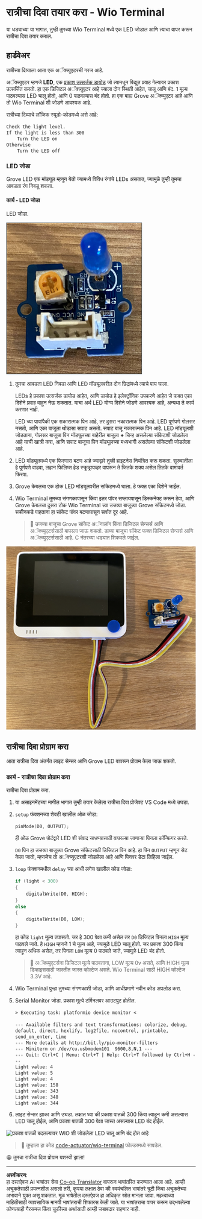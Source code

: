 <!--
CO_OP_TRANSLATOR_METADATA:
{
  "original_hash": "db44083b4dc6fb06eac83c4f16448940",
  "translation_date": "2025-08-27T12:47:39+00:00",
  "source_file": "1-getting-started/lessons/3-sensors-and-actuators/wio-terminal-actuator.md",
  "language_code": "mr"
}
-->
# रात्रीचा दिवा तयार करा - Wio Terminal

या धड्याच्या या भागात, तुम्ही तुमच्या Wio Terminal मध्ये एक LED जोडाल आणि त्याचा वापर करून रात्रीचा दिवा तयार कराल.

## हार्डवेअर

रात्रीच्या दिव्याला आता एक अॅक्च्युएटरची गरज आहे.

अॅक्च्युएटर म्हणजे **LED**, एक [प्रकाश उत्सर्जक डायोड](https://wikipedia.org/wiki/Light-emitting_diode) जो त्यामधून विद्युत प्रवाह गेल्यावर प्रकाश उत्सर्जित करतो. हा एक डिजिटल अॅक्च्युएटर आहे ज्याला दोन स्थिती आहेत, चालू आणि बंद. 1 मूल्य पाठवल्यास LED चालू होतो, आणि 0 पाठवल्यास बंद होतो. हा एक बाह्य Grove अॅक्च्युएटर आहे आणि तो Wio Terminal शी जोडणे आवश्यक आहे.

रात्रीच्या दिव्याचे लॉजिक स्यूडो-कोडमध्ये असे आहे:

```output
Check the light level.
If the light is less than 300
    Turn the LED on
Otherwise
    Turn the LED off
```

### LED जोडा

Grove LED एक मॉड्यूल म्हणून येतो ज्यामध्ये विविध रंगांचे LEDs असतात, ज्यामुळे तुम्ही तुमचा आवडता रंग निवडू शकता.

#### कार्य - LED जोडा

LED जोडा.

![एक Grove LED](../../../../../translated_images/grove-led.6c853be93f473cf2c439cfc74bb1064732b22251a83cedf66e62f783f9cc1a79.mr.png)

1. तुमचा आवडता LED निवडा आणि LED मॉड्यूलवरील दोन छिद्रांमध्ये त्याचे पाय घाला.

    LEDs हे प्रकाश उत्सर्जक डायोड आहेत, आणि डायोड हे इलेक्ट्रॉनिक उपकरणे आहेत जे फक्त एका दिशेने प्रवाह वाहून नेऊ शकतात. याचा अर्थ LED योग्य दिशेने जोडणे आवश्यक आहे, अन्यथा ते कार्य करणार नाही.

    LED च्या पायांपैकी एक सकारात्मक पिन आहे, तर दुसरा नकारात्मक पिन आहे. LED पूर्णपणे गोलसर नसतो, आणि एका बाजूला थोडासा सपाट असतो. सपाट बाजू नकारात्मक पिन आहे. LED मॉड्यूलशी जोडताना, गोलसर बाजूचा पिन मॉड्यूलच्या बाहेरील बाजूला **+** चिन्ह असलेल्या सॉकेटशी जोडलेला आहे याची खात्री करा, आणि सपाट बाजूचा पिन मॉड्यूलच्या मध्यभागी असलेल्या सॉकेटशी जोडलेला आहे.

1. LED मॉड्यूलमध्ये एक फिरणारा बटण आहे ज्याद्वारे तुम्ही ब्राइटनेस नियंत्रित करू शकता. सुरुवातीला हे पूर्णपणे वाढवा, लहान फिलिप्स हेड स्क्रूड्रायव्हर वापरून ते जितके शक्य असेल तितके वामावर्त फिरवा.

1. Grove केबलचा एक टोक LED मॉड्यूलवरील सॉकेटमध्ये घाला. हे फक्त एका दिशेने जाईल.

1. Wio Terminal तुमच्या संगणकापासून किंवा इतर पॉवर सप्लायपासून डिस्कनेक्ट करून ठेवा, आणि Grove केबलचा दुसरा टोक Wio Terminal च्या उजव्या बाजूच्या Grove सॉकेटमध्ये जोडा. स्क्रीनकडे पाहताना हा सॉकेट पॉवर बटणापासून सर्वात दूर आहे.

    > 💁 उजव्या बाजूचा Grove सॉकेट अॅनालॉग किंवा डिजिटल सेन्सर्स आणि अॅक्च्युएटर्ससाठी वापरला जाऊ शकतो. डाव्या बाजूचा सॉकेट फक्त डिजिटल सेन्सर्स आणि अॅक्च्युएटर्ससाठी आहे. C नंतरच्या धड्यात शिकवले जाईल.

![Grove LED उजव्या सॉकेटला जोडलेले](../../../../../translated_images/wio-led.265a1897e72d7f21c753257516a4b677d8e30ce2b95fee98189458b3275ba0a6.mr.png)

## रात्रीचा दिवा प्रोग्राम करा

आता रात्रीचा दिवा अंतर्गत लाइट सेन्सर आणि Grove LED वापरून प्रोग्राम केला जाऊ शकतो.

### कार्य - रात्रीचा दिवा प्रोग्राम करा

रात्रीचा दिवा प्रोग्राम करा.

1. या असाइनमेंटच्या मागील भागात तुम्ही तयार केलेला रात्रीचा दिवा प्रोजेक्ट VS Code मध्ये उघडा.

1. `setup` फंक्शनच्या शेवटी खालील ओळ जोडा:

    ```cpp
    pinMode(D0, OUTPUT);
    ```

    ही ओळ Grove पोर्टद्वारे LED शी संवाद साधण्यासाठी वापरल्या जाणाऱ्या पिनला कॉन्फिगर करते.

    `D0` पिन हा उजव्या बाजूच्या Grove सॉकेटसाठी डिजिटल पिन आहे. हा पिन `OUTPUT` म्हणून सेट केला जातो, म्हणजेच तो अॅक्च्युएटरशी जोडलेला आहे आणि पिनवर डेटा लिहिला जाईल.

1. `loop` फंक्शनमधील `delay` च्या आधी लगेच खालील कोड जोडा:

    ```cpp
    if (light < 300)
    {
        digitalWrite(D0, HIGH);
    }
    else
    {
        digitalWrite(D0, LOW);
    }
    ```

    हा कोड `light` मूल्य तपासतो. जर हे 300 पेक्षा कमी असेल तर `D0` डिजिटल पिनला `HIGH` मूल्य पाठवले जाते. हे `HIGH` म्हणजे 1 चे मूल्य आहे, ज्यामुळे LED चालू होतो. जर प्रकाश 300 किंवा त्याहून अधिक असेल, तर पिनला `LOW` मूल्य 0 पाठवले जाते, ज्यामुळे LED बंद होतो.

    > 💁 अॅक्च्युएटर्सना डिजिटल मूल्ये पाठवताना, LOW मूल्य 0v असते, आणि HIGH मूल्य डिव्हाइससाठी जास्तीत जास्त व्होल्टेज असते. Wio Terminal साठी HIGH व्होल्टेज 3.3V आहे.

1. Wio Terminal पुन्हा तुमच्या संगणकाशी जोडा, आणि आधीप्रमाणे नवीन कोड अपलोड करा.

1. Serial Monitor जोडा. प्रकाश मूल्ये टर्मिनलवर आउटपुट होतील.

    ```output
    > Executing task: platformio device monitor <

    --- Available filters and text transformations: colorize, debug, default, direct, hexlify, log2file, nocontrol, printable, send_on_enter, time
    --- More details at http://bit.ly/pio-monitor-filters
    --- Miniterm on /dev/cu.usbmodem101  9600,8,N,1 ---
    --- Quit: Ctrl+C | Menu: Ctrl+T | Help: Ctrl+T followed by Ctrl+H ---
    Light value: 4
    Light value: 5
    Light value: 4
    Light value: 158
    Light value: 343
    Light value: 348
    Light value: 344
    ```

1. लाइट सेन्सर झाका आणि उघडा. लक्षात घ्या की प्रकाश पातळी 300 किंवा त्याहून कमी असल्यास LED चालू होईल, आणि प्रकाश पातळी 300 पेक्षा जास्त असल्यास LED बंद होईल.

![प्रकाश पातळी बदलल्यावर WIO शी जोडलेला LED चालू आणि बंद होत आहे](../../../../../images/wio-running-assignment-1-1.gif)

> 💁 तुम्हाला हा कोड [code-actuator/wio-terminal](../../../../../1-getting-started/lessons/3-sensors-and-actuators/code-actuator/wio-terminal) फोल्डरमध्ये सापडेल.

😀 तुमचा रात्रीचा दिवा प्रोग्राम यशस्वी झाला!

---

**अस्वीकरण**:  
हा दस्तऐवज AI भाषांतर सेवा [Co-op Translator](https://github.com/Azure/co-op-translator) वापरून भाषांतरित करण्यात आला आहे. आम्ही अचूकतेसाठी प्रयत्नशील असलो तरी, कृपया लक्षात ठेवा की स्वयंचलित भाषांतरे त्रुटी किंवा अचूकतेच्या अभावाने युक्त असू शकतात. मूळ भाषेतील दस्तऐवज हा अधिकृत स्रोत मानला जावा. महत्त्वाच्या माहितीसाठी व्यावसायिक मानवी भाषांतराची शिफारस केली जाते. या भाषांतराचा वापर करून उद्भवलेल्या कोणत्याही गैरसमज किंवा चुकीच्या अर्थासाठी आम्ही जबाबदार राहणार नाही.